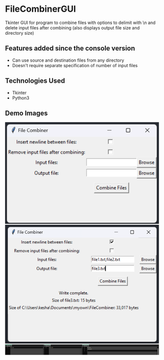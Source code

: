 # FileCombinerGUI
Tkinter GUI for program to combine files with options to delimit with \n and delete input files after combining (also displays output file size and directory size)

## Features added since the console version
- Can use source and destination files from any directory
- Doesn't require separate specification of number of input files

## Technologies Used
- Tkinter
- Python3

## Demo Images
![Blank GUI](https://github.com/KeshavSanthanam/FileCombinerGUI/blob/main/demo_images/GUI_blank.png)
![Demo of GUI](https://github.com/KeshavSanthanam/FileCombinerGUI/blob/main/demo_images/GUI.png)
![Results](https://github.com/KeshavSanthanam/FileCombinerGUI/blob/main/demo_images/Results.png)
